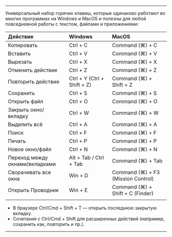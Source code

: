 ***

Универсальный набор горячих клавиш, которые одинаково работают во многих программах на Windows и MacOS и полезны для любой повседневной работы с текстом, файлами и приложениями:

| Действие                       | Windows                     | MacOS                              |
| :----------------------------- | :-------------------------- | :--------------------------------- |
| Копировать                     | Ctrl + C                    | Command (⌘) + C                    |
| Вставить                       | Ctrl + V                    | Command (⌘) + V                    |
| Вырезать                       | Ctrl + X                    | Command (⌘) + X                    |
| Отменить действие              | Ctrl + Z                    | Command (⌘) + Z                    |
| Повторить действие             | Ctrl + Y (Ctrl + Shift + Z) | Command (⌘) + Shift + Z            |
| Сохранить                      | Ctrl + S                    | Command (⌘) + S                    |
| Открыть файл                   | Ctrl + O                    | Command (⌘) + O                    |
| Закрыть окно/вкладку           | Ctrl + W                    | Command (⌘) + W                    |
| Выделить всё                   | Ctrl + A                    | Command (⌘) + A                    |
| Поиск                          | Ctrl + F                    | Command (⌘) + F                    |
| Печать                         | Ctrl + P                    | Command (⌘) + P                    |
| Новое окно/файл                | Ctrl + N                    | Command (⌘) + N                    |
| Переход между окнами/вкладками | Alt + Tab / Ctrl + Tab      | Command (⌘) + Tab                  |
| Сворачивать все окна           | Win + D                     | Command (⌘) + F3 (Mission Control) |
| Открыть Проводник              | Win + E                     | Command (⌘) + Shift + C (Finder)   |
|                                |                             |                                    |
- В браузере Ctrl/Cmd + Shift + T — открыть последнюю закрытую вкладку.
- Сочетания с Ctrl/Cmd + Shift для расширенных действий (например, сохранить как, повторить и пр.).

***